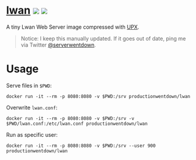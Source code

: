 
# [lwan](https://hub.docker.com/r/productionwentdown/lwan/) [![](https://images.microbadger.com/badges/version/productionwentdown/lwan.svg)](https://microbadger.com/images/productionwentdown/lwan "Get your own version badge on microbadger.com") [![](https://images.microbadger.com/badges/image/productionwentdown/lwan.svg)](https://microbadger.com/images/productionwentdown/lwan "Get your own image badge on microbadger.com")

A tiny Lwan Web Server image compressed with [UPX](https://github.com/upx/upx).

> Notice: I keep this manually updated. If it goes out of date, ping me via Twitter [@serverwentdown](https://twitter.com/serverwentdown).

# Usage

Serve files in `$PWD`:
```
docker run -it --rm -p 8080:8080 -v $PWD:/srv productionwentdown/lwan
```

Overwrite `lwan.conf`:
```
docker run -it --rm -p 8080:8080 -v $PWD:/srv -v $PWD/lwan.conf:/etc/lwan.conf productionwentdown/lwan
```

Run as specific user:
```
docker run -it --rm -p 8080:8080 -v $PWD:/srv --user 900 productionwentdown/lwan
```
